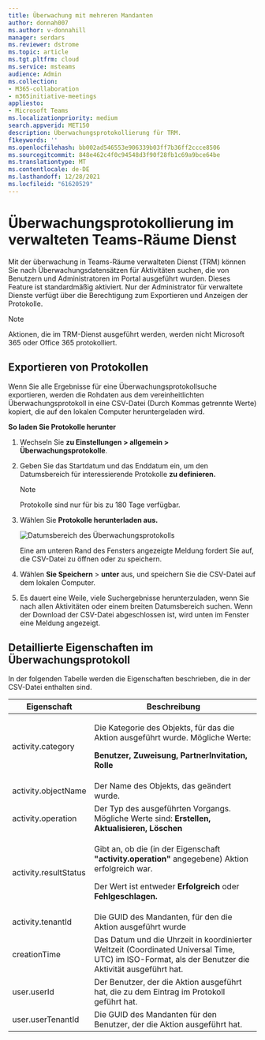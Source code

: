 ```yaml
---
title: Überwachung mit mehreren Mandanten
author: donnah007
ms.author: v-donnahill
manager: serdars
ms.reviewer: dstrome
ms.topic: article
ms.tgt.pltfrm: cloud
ms.service: msteams
audience: Admin
ms.collection:
- M365-collaboration
- m365initiative-meetings
appliesto:
- Microsoft Teams
ms.localizationpriority: medium
search.appverid: MET150
description: Überwachungsprotokollierung für TRM.
f1keywords: ''
ms.openlocfilehash: bb002ad546553e906339b03ff7b36ff2ccce8506
ms.sourcegitcommit: 848e462c4f0c94548d3f90f28fb1c69a9bce64be
ms.translationtype: MT
ms.contentlocale: de-DE
ms.lasthandoff: 12/28/2021
ms.locfileid: "61620529"
---
```

# <a name="audit-logging-in-the-teams-rooms-managed-service"></a>Überwachungsprotokollierung im verwalteten Teams-Räume Dienst

Mit der überwachung in Teams-Räume verwalteten Dienst (TRM) können Sie nach Überwachungsdatensätzen für Aktivitäten suchen, die von Benutzern und Administratoren im Portal ausgeführt wurden. Dieses Feature ist standardmäßig aktiviert. Nur der Administrator für verwaltete Dienste verfügt über die Berechtigung zum Exportieren und Anzeigen der Protokolle.

> [!NOTE]
> Aktionen, die im TRM-Dienst ausgeführt werden, werden nicht Microsoft 365 oder Office 365 protokolliert. 

## <a name="exporting-logs"></a>Exportieren von Protokollen

Wenn Sie alle Ergebnisse für eine Überwachungsprotokollsuche exportieren, werden die Rohdaten aus dem vereinheitlichten Überwachungsprotokoll in eine CSV-Datei (Durch Kommas getrennte Werte) kopiert, die auf den lokalen Computer heruntergeladen wird. 

**So laden Sie Protokolle herunter** 

1. Wechseln Sie **zu Einstellungen > allgemein > Überwachungsprotokolle**.
1. Geben Sie das Startdatum und das  Enddatum ein, um den Datumsbereich für interessierende Protokolle **zu definieren.**

   > [!NOTE]
   > Protokolle sind nur für bis zu 180 Tage verfügbar.

1. Wählen Sie **Protokolle herunterladen aus.**

   ![Datumsbereich des Überwachungsprotokolls](../media/multi-tenant-auditing.png)

   Eine am unteren Rand des Fensters angezeigte Meldung fordert Sie auf, die CSV-Datei zu öffnen oder zu speichern. 

1. Wählen **Sie Speichern**  >  **unter** aus, und speichern Sie die CSV-Datei auf dem lokalen Computer. 

1. Es dauert eine Weile, viele Suchergebnisse herunterzuladen, wenn Sie nach allen Aktivitäten oder einem breiten Datumsbereich suchen. Wenn der Download der CSV-Datei abgeschlossen ist, wird unten im Fenster eine Meldung angezeigt.

## <a name="detailed-properties-in-the-audit-log"></a>Detaillierte Eigenschaften im Überwachungsprotokoll

In der folgenden Tabelle werden die Eigenschaften beschrieben, die in der CSV-Datei enthalten sind.

|Eigenschaft|Beschreibung|
| - | - |
|activity.category|<p>Die Kategorie des Objekts, für das die Aktion ausgeführt wurde. Mögliche Werte:</p><p>**Benutzer, Zuweisung, PartnerInvitation, Rolle**</p>|
|activity.objectName|Der Name des Objekts, das geändert wurde.|
|activity.operation|Der Typ des ausgeführten Vorgangs. Mögliche Werte sind: **Erstellen, Aktualisieren, Löschen** |
|activity.resultStatus|<p>Gibt an, ob die (in der Eigenschaft **"activity.operation"** angegebene) Aktion erfolgreich war.</p><p>Der Wert ist entweder **Erfolgreich** oder **Fehlgeschlagen.**</p>|
|activity.tenantId|Die GUID des Mandanten, für den die Aktion ausgeführt wurde|
|creationTime|Das Datum und die Uhrzeit in koordinierter Weltzeit (Coordinated Universal Time, UTC) im ISO-Format, als der Benutzer die Aktivität ausgeführt hat.|
|user.userId|Der Benutzer, der die Aktion ausgeführt hat, die zu dem Eintrag im Protokoll geführt hat.|
|user.userTenantId|Die GUID des Mandanten für den Benutzer, der die Aktion ausgeführt hat.|



